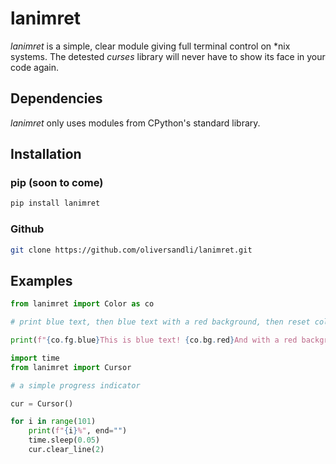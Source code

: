 # lanimret

*lanimret* is a simple, clear module giving full terminal control on \*nix systems. The detested *curses* library will never have to show its face in your code again.

## Dependencies

*lanimret* only uses modules from CPython's standard library.

## Installation

### pip (soon to come)

```bash
pip install lanimret
```

### Github

```bash
git clone https://github.com/oliversandli/lanimret.git
```

## Examples

```python
from lanimret import Color as co

# print blue text, then blue text with a red background, then reset colors

print(f"{co.fg.blue}This is blue text! {co.bg.red}And with a red background.{co.reset}")
```

```python
import time
from lanimret import Cursor

# a simple progress indicator

cur = Cursor()

for i in range(101)
    print(f"{i}%", end="")
    time.sleep(0.05)
    cur.clear_line(2)
```
